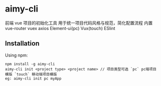 # aimy-cli

前端 vue 项目的初始化工具
用于统一项目代码风格与规范，简化配置流程
内置 vue-router vuex axios Element-ui(pc) Vux(touch) ESlint

## Installation

Using npm:

```shell
npm install -g aimy-cli
aimy-cli init <project type> <project name> // 项目类型可选 `pc` pc端项目模版 `touch` 移动端项目模版
eg: aimy-cli init pc myApp
```
